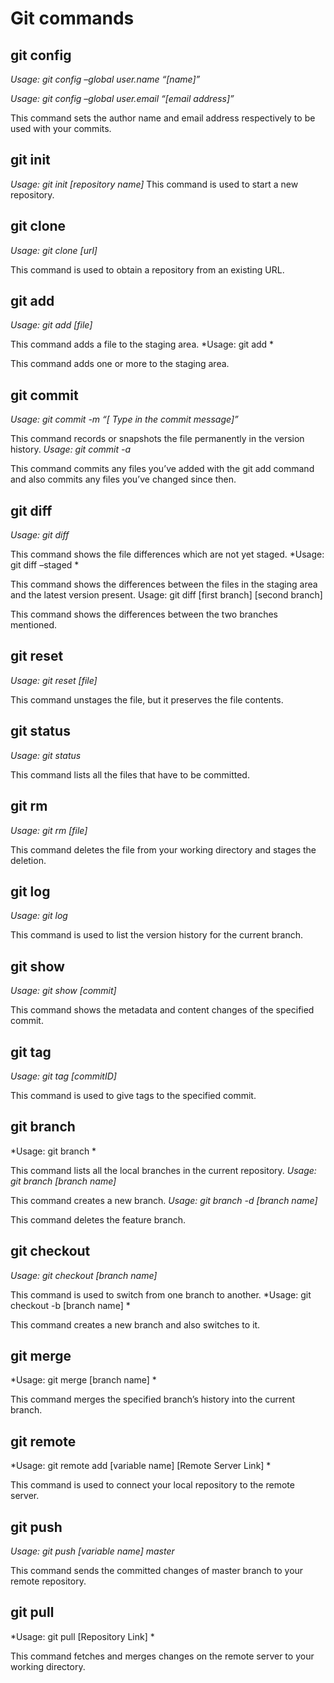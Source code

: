 # Git commands
## git config
*Usage: git config –global user.name “[name]”*

*Usage: git config –global user.email “[email address]”*

This command sets the author name and email address respectively to be used with your commits.
## git init
*Usage: git init [repository name]*
This command is used to start a new repository.
## git clone
*Usage: git clone [url]*  

This command is used to obtain a repository from an existing URL.
## git add
*Usage: git add [file]* 

This command adds a file to the staging area.
*Usage: git add *  

This command adds one or more to the staging area.
## git commit
*Usage: git commit -m “[ Type in the commit message]”*

This command records or snapshots the file permanently in the version history.
*Usage: git commit -a*

This command commits any files you’ve added with the git add command and also commits any files you’ve changed since then.

## git diff
*Usage: git diff*

This command shows the file differences which are not yet staged.
*Usage: git diff –staged *

This command shows the differences between the files in the staging area and the latest version present.
Usage: git diff [first branch] [second branch]  

This command shows the differences between the two branches mentioned.
## git reset
*Usage: git reset [file]*  

This command unstages the file, but it preserves the file contents.
## git status
*Usage: git status*  

This command lists all the files that have to be committed.
## git rm
*Usage: git rm [file]*  

This command deletes the file from your working directory and stages the deletion.
## git log
*Usage: git log*  

This command is used to list the version history for the current branch.
## git show
*Usage: git show [commit]*  

This command shows the metadata and content changes of the specified commit.
## git tag
*Usage: git tag [commitID]*  

This command is used to give tags to the specified commit.
## git branch
*Usage: git branch  *

This command lists all the local branches in the current repository.
*Usage: git branch [branch name]*

This command creates a new branch.
*Usage: git branch -d [branch name]*  

This command deletes the feature branch.
## git checkout
*Usage: git checkout [branch name]*

This command is used to switch from one branch to another.
*Usage: git checkout -b [branch name]  *

This command creates a new branch and also switches to it.
## git merge
*Usage: git merge [branch name] *

This command merges the specified branch’s history into the current branch.
## git remote
*Usage: git remote add [variable name] [Remote Server Link] *

This command is used to connect your local repository to the remote server.
## git push
*Usage: git push [variable name] master*  

This command sends the committed changes of master branch to your remote repository.

## git pull
*Usage: git pull [Repository Link] *

This command fetches and merges changes on the remote server to your working directory.

